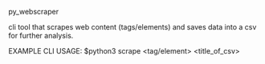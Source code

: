 py_webscraper

cli tool that scrapes web content (tags/elements) and saves data into a csv for further analysis.

EXAMPLE CLI USAGE:
$python3 scrape <url> <tag/element> <title_of_csv>
